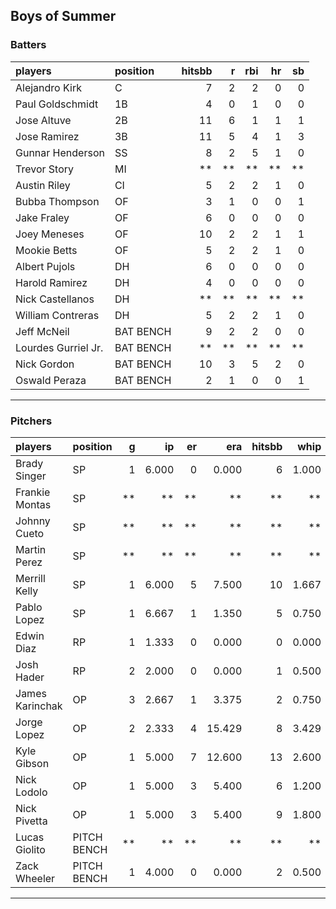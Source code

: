 ## Boys of Summer

### Batters

 
|players             |position  | hitsbb|  r| rbi| hr| sb| 
|:-------------------|:---------|------:|--:|---:|--:|--:| 
|Alejandro Kirk      |C         |      7|  2|   2|  0|  0| 
|Paul Goldschmidt    |1B        |      4|  0|   1|  0|  0| 
|Jose Altuve         |2B        |     11|  6|   1|  1|  1| 
|Jose Ramirez        |3B        |     11|  5|   4|  1|  3| 
|Gunnar Henderson    |SS        |      8|  2|   5|  1|  0| 
|Trevor Story        |MI        |     **| **|  **| **| **| 
|Austin Riley        |CI        |      5|  2|   2|  1|  0| 
|Bubba Thompson      |OF        |      3|  1|   0|  0|  1| 
|Jake Fraley         |OF        |      6|  0|   0|  0|  0| 
|Joey Meneses        |OF        |     10|  2|   2|  1|  1| 
|Mookie Betts        |OF        |      5|  2|   2|  1|  0| 
|Albert Pujols       |DH        |      6|  0|   0|  0|  0| 
|Harold Ramirez      |DH        |      4|  0|   0|  0|  0| 
|Nick Castellanos    |DH        |     **| **|  **| **| **| 
|William Contreras   |DH        |      5|  2|   2|  1|  0| 
|Jeff McNeil         |BAT BENCH |      9|  2|   2|  0|  0| 
|Lourdes Gurriel Jr. |BAT BENCH |     **| **|  **| **| **| 
|Nick Gordon         |BAT BENCH |     10|  3|   5|  2|  0| 
|Oswald Peraza       |BAT BENCH |      2|  1|   0|  0|  1| 


* * *

### Pitchers

 
|players         |position    |  g|    ip| er|    era| hitsbb|  whip| so|  w| sv| 
|:---------------|:-----------|--:|-----:|--:|------:|------:|-----:|--:|--:|--:| 
|Brady Singer    |SP          |  1| 6.000|  0|  0.000|      6| 1.000|  5|  1|  0| 
|Frankie Montas  |SP          | **|    **| **|     **|     **|    **| **| **| **| 
|Johnny Cueto    |SP          | **|    **| **|     **|     **|    **| **| **| **| 
|Martin Perez    |SP          | **|    **| **|     **|     **|    **| **| **| **| 
|Merrill Kelly   |SP          |  1| 6.000|  5|  7.500|     10| 1.667|  7|  0|  0| 
|Pablo Lopez     |SP          |  1| 6.667|  1|  1.350|      5| 0.750|  6|  0|  0| 
|Edwin Diaz      |RP          |  1| 1.333|  0|  0.000|      0| 0.000|  3|  0|  1| 
|Josh Hader      |RP          |  2| 2.000|  0|  0.000|      1| 0.500|  1|  0|  2| 
|James Karinchak |OP          |  3| 2.667|  1|  3.375|      2| 0.750|  4|  0|  0| 
|Jorge Lopez     |OP          |  2| 2.333|  4| 15.429|      8| 3.429|  2|  0|  0| 
|Kyle Gibson     |OP          |  1| 5.000|  7| 12.600|     13| 2.600|  3|  0|  0| 
|Nick Lodolo     |OP          |  1| 5.000|  3|  5.400|      6| 1.200|  7|  0|  0| 
|Nick Pivetta    |OP          |  1| 5.000|  3|  5.400|      9| 1.800|  7|  1|  0| 
|Lucas Giolito   |PITCH BENCH | **|    **| **|     **|     **|    **| **| **| **| 
|Zack Wheeler    |PITCH BENCH |  1| 4.000|  0|  0.000|      2| 0.500|  3|  0|  0| 


* * *


